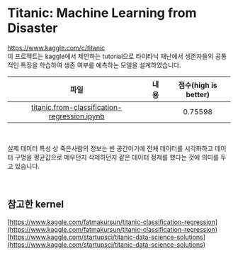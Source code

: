 # Titanic: Machine Learning from Disaster
https://www.kaggle.com/c/titanic<br>
이 프로젝트는 kaggle에서 제안하는 tutorial으로 타이타닉 재난에서 생존자들의 공통적인 특징을 학습하여 생존 여부를 예측하는 모델을 설계하였습니다. 

|파일|내용|점수(high is better)
|:---:|:---:|:---:|
|[titanic.from-classification-regression.ipynb](https://github.com/sglee487/ComputerVisions/blob/master/kaggle/titanic/titanic.from-classification-regression.ipynb)||0.75598|

<br>

실제 데이터 특성 상 죽은사람의 정보는 빈 공간이기에 전체 데이터를 시각화하고 데이터 구멍을 평균값으로 메우던지 삭제하던지 같은 데이터 정제를 했다는 것에 의미를 두고 있습니다.

<br>

## 참고한 kernel
[https://www.kaggle.com/fatmakursun/titanic-classification-regression](https://www.kaggle.com/fatmakursun/titanic-classification-regression)
[https://www.kaggle.com/startupsci/titanic-data-science-solutions](https://www.kaggle.com/startupsci/titanic-data-science-solutions)
